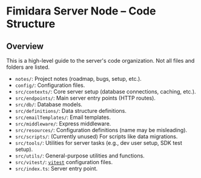 # Fimidara Server Node – Code Structure

## Overview

This is a high-level guide to the server's code organization. Not all files and folders are listed.

- `notes/`: Project notes (roadmap, bugs, setup, etc.).
- `config/`: Configuration files.
- `src/contexts/`: Core server setup (database connections, caching, etc.).
- `src/endpoints/`: Main server entry points (HTTP routes).
- `src/db/`: Database models.
- `src/definitions/`: Data structure definitions.
- `src/emailTemplates/`: Email templates.
- `src/middleware/`: Express middleware.
- `src/resources/`: Configuration definitions (name may be misleading).
- `src/scripts/`: (Currently unused) For scripts like data migrations.
- `src/tools/`: Utilities for server tasks (e.g., dev user setup, SDK test setup).
- `src/utils/`: General-purpose utilities and functions.
- `src/vitest/`: [`vitest`](https://vitest.dev/) configuration files.
- `src/index.ts`: Server entry point.
